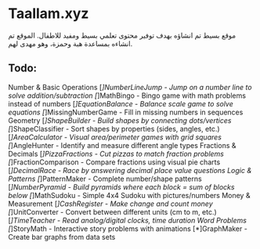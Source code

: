 # Taallam.xyz

موقع بسيط تم انشاؤه بهدف توفير محتوى تعلمي بسيط ومفيد للاطفال.
الموقع تم انشاءه بمساعدة هبة وحمزة، وهو مهدى لهم.

## Todo:
Number & Basic Operations
[*]NumberLineJump - Jump on a number line to solve addition/subtraction
[*]MathBingo - Bingo game with math problems instead of numbers
[*]EquationBalance - Balance scale game to solve equations
[*]MissingNumberGame - Fill in missing numbers in sequences
Geometry
[*]ShapeBuilder - Build shapes by connecting dots/vertices
[*]ShapeClassifier - Sort shapes by properties (sides, angles, etc.)
[*]AreaCalculator - Visual area/perimeter games with grid squares
[*]AngleHunter - Identify and measure different angle types
Fractions & Decimals
[*]PizzaFractions - Cut pizzas to match fraction problems
[*]FractionComparison - Compare fractions using visual pie charts
[*]DecimalRace - Race by answering decimal place value questions
Logic & Patterns
[*]PatternMaker - Complete number/shape patterns
[*]NumberPyramid - Build pyramids where each block = sum of blocks below
[*]MathSudoku - Simple 4x4 Sudoku with pictures/numbers
Money & Measurement
[*]CashRegister - Make change and count money
[*]UnitConverter - Convert between different units (cm to m, etc.)
[*]TimeTeacher - Read analog/digital clocks, time duration
Word Problems
[*]StoryMath - Interactive story problems with animations
[*]GraphMaker - Create bar graphs from data sets
